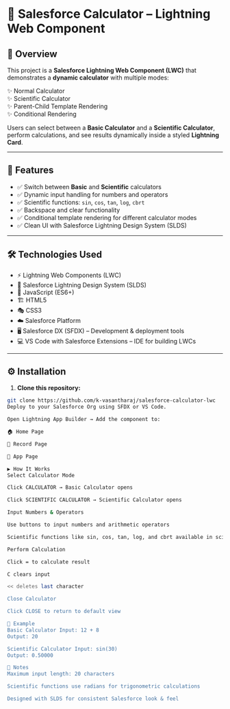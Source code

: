# 🧮 Salesforce Calculator – Lightning Web Component

## 📖 Overview

This project is a **Salesforce Lightning Web Component (LWC)** that demonstrates a **dynamic calculator** with multiple modes:  

✨ Normal Calculator  
✨ Scientific Calculator  
✨ Parent-Child Template Rendering  
✨ Conditional Rendering  

Users can select between a **Basic Calculator** and a **Scientific Calculator**, perform calculations, and see results dynamically inside a styled **Lightning Card**.

---

## 🎯 Features

- ✅ Switch between **Basic** and **Scientific** calculators  
- ✅ Dynamic input handling for numbers and operators  
- ✅ Scientific functions: `sin`, `cos`, `tan`, `log`, `cbrt`  
- ✅ Backspace and clear functionality  
- ✅ Conditional template rendering for different calculator modes  
- ✅ Clean UI with Salesforce Lightning Design System (SLDS)  

---

## 🛠️ Technologies Used

- ⚡ Lightning Web Components (LWC)  
- 🎨 Salesforce Lightning Design System (SLDS)  
- 📜 JavaScript (ES6+)  
- 🏗️ HTML5  
- 🎭 CSS3  
- ☁️ Salesforce Platform  
- 🖥️ Salesforce DX (SFDX) – Development & deployment tools  
- 💻 VS Code with Salesforce Extensions – IDE for building LWCs  

---

## ⚙️ Installation

1. **Clone this repository:**

```bash
git clone https://github.com/k-vasantharaj/salesforce-calculator-lwc
Deploy to your Salesforce Org using SFDX or VS Code.

Open Lightning App Builder → Add the component to:

🏠 Home Page

📄 Record Page

📱 App Page

▶️ How It Works
Select Calculator Mode

Click CALCULATOR → Basic Calculator opens

Click SCIENTIFIC CALCULATOR → Scientific Calculator opens

Input Numbers & Operators

Use buttons to input numbers and arithmetic operators

Scientific functions like sin, cos, tan, log, and cbrt available in scientific mode

Perform Calculation

Click = to calculate result

C clears input

<< deletes last character

Close Calculator

Click CLOSE to return to default view

🚀 Example
Basic Calculator Input: 12 + 8
Output: 20

Scientific Calculator Input: sin(30)
Output: 0.50000

📌 Notes
Maximum input length: 20 characters

Scientific functions use radians for trigonometric calculations

Designed with SLDS for consistent Salesforce look & feel
